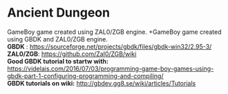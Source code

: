 # Ancient Dungeon
GameBoy game created using ZAL0/ZGB engine.	+GameBoy game created using GBDK and ZAL0/ZGB engine. <br/>
**GBDK** : https://sourceforge.net/projects/gbdk/files/gbdk-win32/2.95-3/ <br/>
**ZAL0/ZGB**: https://github.com/Zal0/ZGB/wiki <br/>
**Good GBDK tutorial to startw with:** https://videlais.com/2016/07/03/programming-game-boy-games-using-gbdk-part-1-configuring-programming-and-compiling/ <br/>
**GBDK tutorials on wiki:** http://gbdev.gg8.se/wiki/articles/Tutorials <br/>